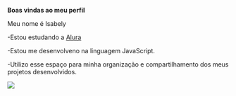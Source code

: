 **Boas vindas ao meu perfil**

Meu nome é Isabely

-Estou estudando a [Alura](https://www.alura.com)

-Estou me desenvolveno na linguagem JavaScript.

-Utilizo esse espaço para minha organização e compartilhamento dos meus projetos desenvolvidos.

![](https://media.tenor.com/gXqLA8Hqh-4AAAAi/hampter-sad.gif)



